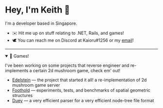# Hey, I'm Keith 👋

I'm a developer based in Singapore.

* ✉️ Hit me up on stuff relating to .NET, Rails, and games!
* 🕊 You can reach me on Discord at Kaioru#1256 or my [email](mailto://keith@kaioru.co)!

<hr />

<details open>
<summary>🍄 Games!</summary>

I've been working on some projects that reverse engineer and re-implements a certain 2d mushroom game, check em' out!
* [Edelstein](https://github.com/Kaioru/Edelstein) — the project that started it all! a re-implementation of 2d mushroom game server
* [Foothold](https://github.com/Kaioru/Foothold) — experiments, tests, and benchmarks of spatial geometric structures
* [Duey](https://github.com/Kaioru/Duey) — a very efficient parser for a very efficient node-tree file format
</details>
